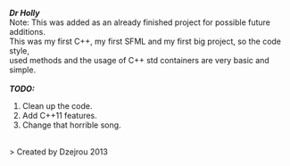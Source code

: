 ***Dr Holly***
<br>Note: This was added as an already finished project for possible future additions.
<br>This was my first C++, my first SFML and my first big project, so the code style,
<br>used methods and the usage of C++ std containers are very basic and simple.
<br><br>
***TODO:*** <br>
01. Clean up the code.<br>
02. Add C++11 features.<br>
03. Change that horrible song.<br>
<br>
> Created by Dzejrou 2013

